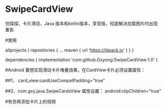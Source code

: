 # SwipeCardView
仿探探，卡片滑动，Java 版本和kotlin版本，享受版，彻底解决加载图片时出现重影

#使用

allprojects {
	repositories {
	...
	maven { url 'https://jitpack.io' }
	}
}

  dependencies {
	implementation 'com.github.Gxyong:SwipeCardView:1.0'
	}
	
  #Android 要想实现滑动卡片堆叠效果，在CardView卡片必须设置属性：
  
  
  ##1、 card_view:cardUseCompatPadding="true"
  
  
  ##2、com.gxy.java.SwipeCardsView 属性设置： android:clipChildren="true"
  
  #有空再添加卡片上的视频
  
